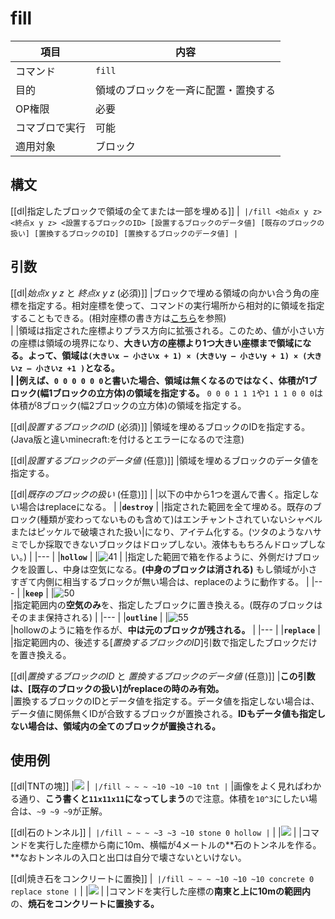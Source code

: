 # fill



|項目|内容|
|---|---|
|コマンド|`fill`|
|目的|領域のブロックを一斉に配置・置換する|
|OP権限|必要|
|コマブロで実行|可能|
|適用対象|ブロック|

## 構文

[[dl|指定したブロックで領域の全てまたは一部を埋める]]
|```
|/fill <始点x y z> <終点x y z> <設置するブロックのID> [設置するブロックのデータ値] [既存のブロックの扱い] [置換するブロックのID] [置換するブロックのデータ値]
|```

## 引数

[[dl|_始点x y z_ と _終点x y z_ (必須)]]
|ブロックで埋める領域の向かい合う角の座標を指定する。相対座標を使って、コマンドの実行場所から相対的に領域を指定することもできる。(相対座標の書き方は[こちら](https://next.napoan.com/bedrock-command-words-pickup/#%E3%80%8C%E7%9B%B8%E5%AF%BE%E5%BA%A7%E6%A8%99%E3%80%8D)を参照)  
|
|領域は指定された座標よりプラス方向に拡張される。このため、値が小さい方の座標は領域の境界になり、**大きい方の座標より1つ大きい座標まで領域になる。**よって、領域は`(大きいx – 小さいx + 1) × (大きいy – 小さいy + 1) × (大きいz – 小さいz +1 )`となる。  
|
|例えば、**`0 0 0 0 0 0`と書いた場合、領域は無くなるのではなく、体積が1ブロック(幅1ブロックの立方体)の領域を指定する。** `0 0 0 1 1 1`や`1 1 1 0 0 0`は体積が8ブロック(幅2ブロックの立方体)の領域を指定する。

[[dl|_設置するブロックのID_ (必須)]]
|領域を埋めるブロックのIDを指定する。(Java版と違いminecraft:を付けるとエラーになるので注意)

[[dl|_設置するブロックのデータ値_ (任意)]]
|領域を埋めるブロックのデータ値を指定する。

[[dl|_既存のブロックの扱い_ (任意)]]
|
|以下の中から1つを選んで書く。指定しない場合はreplaceになる。
|
|**`destroy`**
|
|指定された範囲を全て埋める。既存のブロック(種類が変わってないものも含めて)はエンチャントされていないシャベルまたはピッケルで破壊された扱い|になり、アイテム化する。(ツタのようなハサミでしか採取できないブロックはドロップしない。液体ももちろんドロップしない。)
|
|---
|
|**`hollow`**
|
|![41](https://cdn-ak.f.st-hatena.com/images/fotolife/s/sasigume/20210208/20210208150707.png)
|
|指定した範囲で箱を作るように、外側だけブロックを設置し、中身は空気になる。**(中身のブロックは消される)** もし領域が小さすぎて内側に相当するブロックが無い場合は、replaceのように動作する。
|
|---
|
|**`keep`**
|
|![50](https://cdn-ak.f.st-hatena.com/images/fotolife/s/sasigume/20210208/20210208161608.png)  
|指定範囲内の**空気のみ**を、指定したブロックに置き換える。(既存のブロックはそのまま保持される)
|
|---
|
|**`outline`**
|
|![55](https://cdn-ak.f.st-hatena.com/images/fotolife/s/sasigume/20210208/20210208143946.png)  
|hollowのように箱を作るが、**中は元のブロックが残される。**
|
|---
|
|**`replace`**
|
|指定範囲内の、後述する\[_置換するブロックのID_\]引数で指定したブロックだけを置き換える。

[[dl|_置換するブロックのID_ と _置換するブロックのデータ値_ (任意)]]
|**この引数は、\[既存のブロックの扱い\]がreplaceの時のみ有効。**  
|置換するブロックのIDとデータ値を指定する。データ値を指定しない場合は、データ値に関係無くIDが合致するブロックが置換される。**IDもデータ値も指定しない場合は、領域内の全てのブロックが置換される。**

## 使用例

[[dl|TNTの塊]]
|![](https://cdn-ak.f.st-hatena.com/images/fotolife/s/sasigume/20210208/20210208095459.png)
|```
|/fill ~ ~ ~ ~10 ~10 ~10 tnt
|```
|画像をよく見ればわかる通り、**こう書くと`11x11x11`になってしまう**ので注意。体積を`10^3`にしたい場合は、`~9 ~9 ~9`が正解。

[[dl|石のトンネル]]
|```
|/fill ~ ~ ~ ~3 ~3 ~10 stone 0 hollow
|```
|
|![](https://cdn-ak.f.st-hatena.com/images/fotolife/s/sasigume/20210208/20210208095442.jpg)
|
|コマンドを実行した座標から南に10m、横幅が4メートルの**石のトンネルを作る。**なおトンネルの入口と出口は自分で壊さないといけない。

[[dl|焼き石をコンクリートに置換]]
|```
|/fill ~ ~ ~ ~10 ~10 ~10 concrete 0 replace stone
|```
|
|![](https://cdn-ak.f.st-hatena.com/images/fotolife/s/sasigume/20210208/20210208095455.jpg)
|
|コマンドを実行した座標の**南東と上に10mの範囲内**の、**焼石をコンクリートに置換する。**
